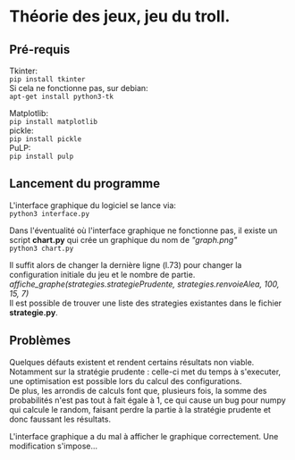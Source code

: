 # Théorie des jeux, jeu du troll.

## Pré-requis
Tkinter:  
``pip install tkinter``  
Si cela ne fonctionne pas, sur debian:  
``apt-get install python3-tk``  

Matplotlib:   
``pip install matplotlib``  
pickle:  
``pip install pickle``  
PuLP:  
``pip install pulp``  

## Lancement du programme

L'interface graphique du logiciel se lance via:  
``python3 interface.py``  

Dans l'éventualité où l'interface graphique ne fonctionne pas, il existe un script **chart.py** qui crée un graphique du nom de *"graph.png"*  
``python3 chart.py``

Il suffit alors de changer la dernière ligne (l.73) pour changer la configuration initiale du jeu et le nombre de partie.
*affiche_graphe(strategies.strategiePrudente, strategies.renvoieAlea, 100, 15, 7)*  
Il est possible de trouver une liste des strategies existantes dans le fichier **strategie.py**.

## Problèmes
Quelques défauts existent et rendent certains résultats non viable.  
Notamment sur la stratégie prudente : celle-ci met du temps à s'executer, une optimisation est possible lors du calcul des configurations.  
De plus, les arrondis de calculs font que, plusieurs fois, la somme des probabilités n'est pas tout à fait égale à 1, ce qui cause un bug pour numpy qui calcule le random, faisant perdre la partie à la stratégie prudente et donc faussant les résultats.

L'interface graphique a du mal à afficher le graphique correctement. Une modification s'impose...

 
